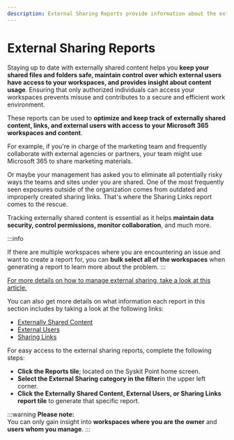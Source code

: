 ```yaml
---
description: External Sharing Reports provide information about the external users and their access to your workspaces.
---
```


# External Sharing Reports

Staying up to date with externally shared content helps you **keep your shared files and folders safe, maintain control over which external users have access to your workspaces, and provides insight about content usage**. Ensuring that only authorized individuals can access your workspaces prevents misuse and contributes to a secure and efficient work environment.

These reports can be used to **optimize and keep track of externally shared content, links, and external users with access to your Microsoft 365 workspaces and content**.

For example, if you're in charge of the marketing team and frequently collaborate with external agencies or partners, your team might use Microsoft 365 to share marketing materials. 

Or maybe your management has asked you to eliminate all potentially risky ways the teams and sites under you are shared. One of the most frequently seen exposures outside of the organization comes from outdated and improperly created sharing links. That's where the Sharing Links report comes to the rescue. 

Tracking externally shared content is essential as it helps **maintain data security, control permissions, monitor collaboration**, and much more.

:::info

If there are multiple workspaces where you are encountering an issue and want to create a report for, you can **bulk select all of the workspaces** when generating a report to learn more about the problem.
:::


[For more details on how to manage external sharing, take a look at this article.](../manage-access/manage-external-sharing.md)

You can also get more details on what information each report in this section includes by taking a look at the following links:

* [Externally Shared Content](../../reporting/external-sharing-reports.md#externally-shared-content)
* [External Users](../../reporting/external-sharing-reports.md#external-users-report)
* [Sharing Links](../../reporting/external-sharing-reports.md#sharing-links)

For easy access to the external sharing reports, complete the following steps:

 * **Click the Reports tile**; located on the Syskit Point home screen.
 * **Select the External Sharing category in the filter**in the upper left corner.
 * **Click the Externally Shared Content, External Users, or Sharing Links report tile** to generate that specific report.


:::warning
**Please note:**  
You can only gain insight into **workspaces where you are the owner** and **users whom you manage**.
:::
